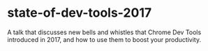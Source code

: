 # state-of-dev-tools-2017
A talk that discusses new bells and whistles that Chrome Dev Tools introduced in 2017, and how to use them to boost your productivity.
